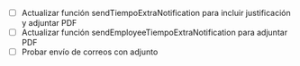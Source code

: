 - [ ] Actualizar función sendTiempoExtraNotification para incluir justificación y adjuntar PDF
- [ ] Actualizar función sendEmployeeTiempoExtraNotification para adjuntar PDF
- [ ] Probar envío de correos con adjunto
